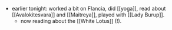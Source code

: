 - earlier tonight: worked a bit on Flancia, did [[yoga]], read about [[Avalokitesvara]] and [[Maitreya]], played with [[Lady Burup]].
  - now reading about the [[White Lotus]] (!).
